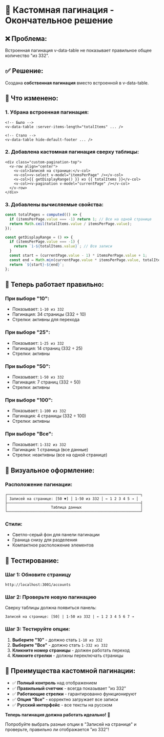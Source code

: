 # 🎯 Кастомная пагинация - Окончательное решение

## ❌ Проблема:
Встроенная пагинация v-data-table не показывает правильное общее количество "из 332".

## ✅ Решение:
Создана **собственная пагинация** вместо встроенной в v-data-table.

## 🔧 Что изменено:

### **1. Убрана встроенная пагинация:**
```vue
<!-- Было -->
<v-data-table :server-items-length="totalItems" ... />

<!-- Стало -->
<v-data-table hide-default-footer ... />
```

### **2. Добавлена кастомная пагинация сверху таблицы:**
```vue
<div class="custom-pagination-top">
  <v-row align="center">
    <v-col>Записей на странице:</v-col>
    <v-col><v-select v-model="itemsPerPage" /></v-col>
    <v-col>{{ getDisplayRange() }} из {{ totalItems }}</v-col>
    <v-col><v-pagination v-model="currentPage" /></v-col>
  </v-row>
</div>
```

### **3. Добавлены вычисляемые свойства:**
```typescript
const totalPages = computed(() => {
  if (itemsPerPage.value === -1) return 1; // Все на одной странице
  return Math.ceil(totalItems.value / itemsPerPage.value);
});

const getDisplayRange = () => {
  if (itemsPerPage.value === -1) {
    return `1-${totalItems.value}`; // Все записи
  }
  const start = (currentPage.value - 1) * itemsPerPage.value + 1;
  const end = Math.min(currentPage.value * itemsPerPage.value, totalItems.value);
  return `${start}-${end}`;
};
```

## 🎯 Теперь работает правильно:

### **При выборе "10":**
- Показывает: `1-10 из 332`
- Пагинация: 34 страницы (332 ÷ 10)
- Стрелки: активны для перехода

### **При выборе "25":**
- Показывает: `1-25 из 332`
- Пагинация: 14 страниц (332 ÷ 25)
- Стрелки: активны

### **При выборе "50":**
- Показывает: `1-50 из 332`
- Пагинация: 7 страниц (332 ÷ 50)
- Стрелки: активны

### **При выборе "100":**
- Показывает: `1-100 из 332`
- Пагинация: 4 страницы (332 ÷ 100)
- Стрелки: активны

### **При выборе "Все":**
- Показывает: `1-332 из 332`
- Пагинация: 1 страница (все данные)
- Стрелки: неактивны (все на одной странице)

## 🎨 Визуальное оформление:

### **Расположение пагинации:**
```
┌─────────────────────────────────────────────────────────────┐
│ Записей на странице: [50 ▼] │ 1-50 из 332 │ ← 1 2 3 4 5 → │
├─────────────────────────────────────────────────────────────┤
│                    Таблица данных                           │
└─────────────────────────────────────────────────────────────┘
```

### **Стили:**
- Светло-серый фон для панели пагинации
- Граница снизу для разделения
- Компактное расположение элементов

## 🧪 Тестирование:

### **Шаг 1: Обновите страницу**
```
http://localhost:3001/accounts
```

### **Шаг 2: Проверьте новую пагинацию**
Сверху таблицы должна появиться панель:
```
Записей на странице: [50] | 1-50 из 332 | ← 1 2 3 4 5 6 7 →
```

### **Шаг 3: Тестируйте опции:**
1. **Выберите "10"** - должно стать `1-10 из 332`
2. **Выберите "Все"** - должно стать `1-332 из 332`
3. **Кликните номер страницы** - должен работать переход
4. **Кликните стрелки** - должны переключать страницы

## 🎉 Преимущества кастомной пагинации:

- ✅ **Полный контроль** над отображением
- ✅ **Правильный счетчик** - всегда показывает "из 332"
- ✅ **Работающие стрелки** - гарантированно функционируют
- ✅ **Опция "Все"** - корректно загружает все записи
- ✅ **Русский интерфейс** - все тексты на русском

**Теперь пагинация должна работать идеально!** 🚀

Попробуйте выбрать разные опции в "Записей на странице" и проверьте, правильно ли отображается "из 332"!
